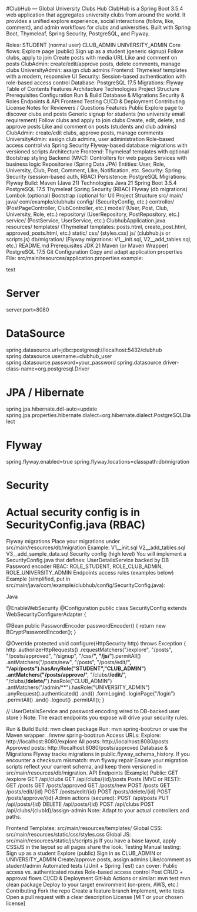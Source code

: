 #ClubHub — Global University Clubs Hub
ClubHub is a Spring Boot 3.5.4 web application that aggregates university clubs from around the world. It provides a unified explore experience, social interactions (follow, like, comment), and admin workflows for clubs and universities. Built with Spring Boot, Thymeleaf, Spring Security, PostgreSQL, and Flyway.

Roles:
STUDENT (normal user)
CLUB_ADMIN
UNIVERSITY_ADMIN
Core flows:
Explore page (public)
Sign up as a student (generic signup)
Follow clubs, apply to join
Create posts with media URL
Like and comment on posts
ClubAdmin: create/edit/approve posts, delete comments, manage clubs
UniversityAdmin: assign club admins
Frontend: Thymeleaf templates with a modern, responsive UI
Security: Session-based authentication with role-based access control
Database: PostgreSQL 17.5
Migrations: Flyway
Table of Contents
Features
Architecture
Technologies
Project Structure
Prerequisites
Configuration
Run & Build
Database & Migrations
Security & Roles
Endpoints & API
Frontend
Testing
CI/CD & Deployment
Contributing
License
Notes for Reviewers / Questions
Features
Public Explore page to discover clubs and posts
Generic signup for students (no university email requirement)
Follow clubs and apply to join clubs
Create, edit, delete, and approve posts
Like and comment on posts (students and club admins)
ClubAdmin: create/edit clubs, approve posts, manage comments
UniversityAdmin: assign club admins, user administration
Role-based access control via Spring Security
Flyway-based database migrations with versioned scripts
Architecture
Frontend: Thymeleaf templates with optional Bootstrap styling
Backend (MVC):
Controllers for web pages
Services with business logic
Repositories (Spring Data JPA)
Entities: User, Role, University, Club, Post, Comment, Like, Notification, etc.
Security: Spring Security (session-based auth, RBAC)
Persistence: PostgreSQL
Migrations: Flyway
Build: Maven (Java 21)
Technologies
Java 21
Spring Boot 3.5.4
PostgreSQL 17.5
Thymeleaf
Spring Security (RBAC)
Flyway (db migrations)
Lombok (optional)
Bootstrap (optional for UI)
Project Structure
src/
main/
java/
com/example/clubhub/
config/ (SecurityConfig, etc.)
controller/ (PostPageController, ClubController, etc.)
model/ (User, Post, Club, University, Role, etc.)
repository/ (UserRepository, PostRepository, etc.)
service/ (PostService, UserService, etc.)
ClubhubApplication.java
resources/
templates/ (Thymeleaf templates: posts.html, create_post.html, approved_posts.html, etc.)
static/
css/ (styles.css)
js/ (clubhub.js or scripts.js)
db/migration/ (Flyway migrations: V1__init.sql, V2__add_tables.sql, etc.)
README.md
Prerequisites
JDK 21
Maven (or Maven Wrapper)
PostgreSQL 17.5
Git
Configuration
Copy and adapt application properties
File: src/main/resources/application.properties
example:

text

# Server
server.port=8080

# DataSource
spring.datasource.url=jdbc:postgresql://localhost:5432/clubhub
spring.datasource.username=clubhub_user
spring.datasource.password=your_password
spring.datasource.driver-class-name=org.postgresql.Driver

# JPA / Hibernate
spring.jpa.hibernate.ddl-auto=update
spring.jpa.properties.hibernate.dialect=org.hibernate.dialect.PostgreSQLDialect

# Flyway
spring.flyway.enabled=true
spring.flyway.locations=classpath:db/migration

# Security
# Actual security config is in SecurityConfig.java (RBAC)
Flyway migrations
Place your migrations under src/main/resources/db/migration
Example:
V1__init.sql
V2__add_tables.sql
V3__add_sample_data.sql
Security config (high level)
You will implement a SecurityConfig.java that defines:
UserDetailsService backed by DB
Password encoder
RBAC: ROLE_STUDENT, ROLE_CLUB_ADMIN, ROLE_UNIVERSITY_ADMIN
Endpoints access rules (examples below)
Example (simplified, put in src/main/java/com/example/clubhub/config/SecurityConfig.java):

Java

@EnableWebSecurity
@Configuration
public class SecurityConfig extends WebSecurityConfigurerAdapter {

  @Bean
  public PasswordEncoder passwordEncoder() {
    return new BCryptPasswordEncoder();
  }

  @Override
  protected void configure(HttpSecurity http) throws Exception {
    http
      .authorizeHttpRequests()
        .requestMatchers("/explore", "/posts", "/posts/approved", "/signup", "/css/**", "/js/**").permitAll()
        .antMatchers("/posts/new", "/posts", "/posts/edit/**", "/api/posts").hasAnyRole("STUDENT","CLUB_ADMIN")
        .antMatchers("/posts/approve/**", "/clubs/**/edit/**", "/clubs/**/delete/**").hasRole("CLUB_ADMIN")
        .antMatchers("/admin/**").hasRole("UNIVERSITY_ADMIN")
        .anyRequest().authenticated()
      .and()
      .formLogin()
        .loginPage("/login")
        .permitAll()
      .and()
      .logout()
        .permitAll();
  }

  // UserDetailsService and password encoding wired to DB-backed user store
}
Note: The exact endpoints you expose will drive your security rules.

Run & Build
Build:
mvn clean package
Run:
mvn spring-boot:run
or use the Maven wrapper:
./mvnw spring-boot:run
Access URLs:
Explore: http://localhost:8080/explore
All posts: http://localhost:8080/posts
Approved posts: http://localhost:8080/posts/approved
Database & Migrations
Flyway tracks migrations in public.flyway_schema_history.
If you encounter a checksum mismatch:
mvn flyway:repair
Ensure your migration scripts reflect your current schema, and keep them versioned in src/main/resources/db/migration.
API Endpoints (Example)
Public:
GET /explore
GET /api/clubs
GET /api/clubs/{id}/posts
Posts (MVC or REST):
GET /posts
GET /posts/approved
GET /posts/new
POST /posts
GET /posts/edit/{id}
POST /posts/edit/{id}
POST /posts/delete/{id}
POST /posts/approve/{id}
Admin actions (secured):
POST /api/posts
PUT /api/posts/{id}
DELETE /api/posts/{id}
POST /api/clubs
POST /api/clubs/{clubId}/assign-admin
Note: Adapt to your actual controllers and paths.

Frontend
Templates: src/main/resources/templates/
Global CSS: src/main/resources/static/css/styles.css
Global JS: src/main/resources/static/js/scripts.js
If you have a base layout, apply CSS/JS in the layout so all pages share the look.
Testing
Manual testing:
Sign up as a student
Explore (public)
Sign in as CLUB_ADMIN or UNIVERSITY_ADMIN
Create/approve posts, assign admins
Like/comment as student/admin
Automated tests (JUnit + Spring Test) can cover:
Public access vs. authenticated routes
Role-based access control
Post CRUD + approval flows
CI/CD & Deployment
GitHub Actions or similar:
mvn test
mvn clean package
Deploy to your target environment (on-prem, AWS, etc.)
Contributing
Fork the repo
Create a feature branch
Implement, write tests
Open a pull request with a clear description
License
[MIT or your chosen license]

